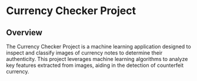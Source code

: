 # Currency Checker Project
## Overview
The Currency Checker Project is a machine learning application designed to inspect and classify images of currency notes to determine their authenticity. This project leverages machine learning algorithms to analyze key features extracted from images, aiding in the detection of counterfeit currency.
